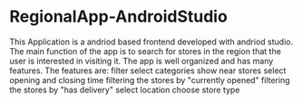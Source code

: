 # RegionalApp-AndroidStudio

This Application is a andriod based frontend developed with andriod studio. The main function of the app is to search for stores in the region that the user is interested in visiting it.
The app is well organized and  has many features. 
The features are:
filter
select categories
show near stores
select opening and closing time
filtering the stores by "currently opened"
filtering the stores by "has delivery"
select location
choose store type
